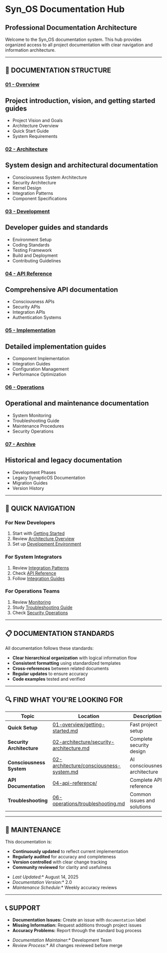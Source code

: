 # Syn_OS Documentation Hub
## Professional Documentation Architecture

Welcome to the Syn_OS documentation system. This hub provides organized access to all project documentation with clear navigation and information architecture.

- --

## 📖 DOCUMENTATION STRUCTURE

### [01 - Overview](01-overview/)

## Project introduction, vision, and getting started guides

- Project Vision and Goals
- Architecture Overview
- Quick Start Guide
- System Requirements

### [02 - Architecture](02-architecture/)

## System design and architectural documentation

- Consciousness System Architecture
- Security Architecture
- Kernel Design
- Integration Patterns
- Component Specifications

### [03 - Development](03-development/)

## Developer guides and standards

- Environment Setup
- Coding Standards
- Testing Framework
- Build and Deployment
- Contributing Guidelines

### [04 - API Reference](04-api-reference/)

## Comprehensive API documentation

- Consciousness APIs
- Security APIs
- Integration APIs
- Authentication Systems

### [05 - Implementation](05-implementation/)

## Detailed implementation guides

- Component Implementation
- Integration Guides
- Configuration Management
- Performance Optimization

### [06 - Operations](06-operations/)

## Operational and maintenance documentation

- System Monitoring
- Troubleshooting Guide
- Maintenance Procedures
- Security Operations

### [07 - Archive](07-archive/)

## Historical and legacy documentation

- Development Phases
- Legacy SynapticOS Documentation
- Migration Guides
- Version History

- --

## 🚀 QUICK NAVIGATION

### For New Developers

1. Start with [Getting Started](01-overview/getting-started.md)
2. Review [Architecture Overview](02-architecture/architecture-overview.md)
3. Set up [Development Environment](03-development/setup-environment.md)

### For System Integrators

1. Review [Integration Patterns](02-architecture/integration-patterns.md)
2. Check [API Reference](04-api-reference/)
3. Follow [Integration Guides](05-implementation/integration-guides.md)

### For Operations Teams

1. Review [Monitoring](06-operations/monitoring.md)
2. Study [Troubleshooting Guide](06-operations/troubleshooting.md)
3. Check [Security Operations](06-operations/security-operations.md)

- --

## 📋 DOCUMENTATION STANDARDS

All documentation follows these standards:

- **Clear hierarchical organization** with logical information flow
- **Consistent formatting** using standardized templates
- **Cross-references** between related documents
- **Regular updates** to ensure accuracy
- **Code examples** tested and verified

- --

## 🔍 FIND WHAT YOU'RE LOOKING FOR

| Topic | Location | Description |
|-------|----------|-------------|
| **Quick Setup** | [01-overview/getting-started.md](01-overview/getting-started.md) | Fast project setup |
| **Security Architecture** | [02-architecture/security-architecture.md](02-architecture/security-architecture.md) | Complete security design |
| **Consciousness System** | [02-architecture/consciousness-system.md](02-architecture/consciousness-system.md) | AI consciousness architecture |
| **API Documentation** | [04-api-reference/](04-api-reference/) | Complete API reference |
| **Troubleshooting** | [06-operations/troubleshooting.md](06-operations/troubleshooting.md) | Common issues and solutions |

- --

## 🔄 MAINTENANCE

This documentation is:

- **Continuously updated** to reflect current implementation
- **Regularly audited** for accuracy and completeness
- **Version controlled** with clear change tracking
- **Community reviewed** for clarity and usefulness

* *Last Updated:** August 14, 2025
* *Documentation Version:** 2.0
* *Maintenance Schedule:** Weekly accuracy reviews

- --

## 📞 SUPPORT

- **Documentation Issues:** Create an issue with `documentation` label
- **Missing Information:** Request additions through project issues
- **Accuracy Problems:** Report through the standard bug process

* *Documentation Maintainer:** Development Team
* *Review Process:** All changes reviewed before merge